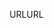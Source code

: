 <span data-ttu-id="1b63f-101">URL</span><span class="sxs-lookup"><span data-stu-id="1b63f-101">URL</span></span>